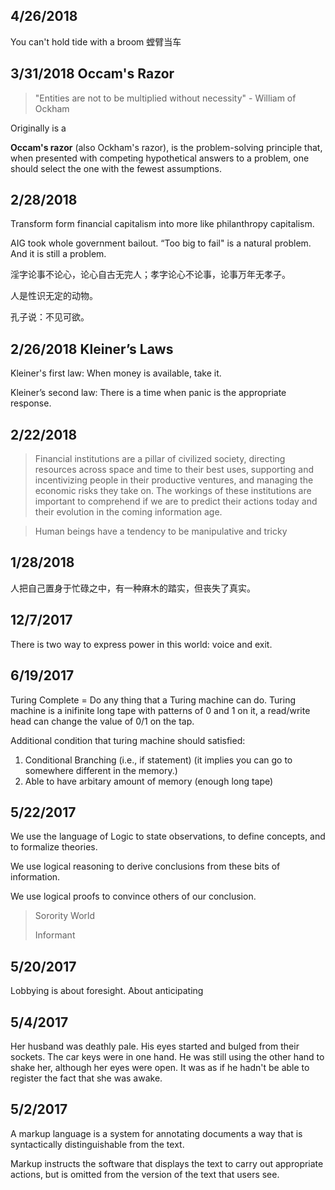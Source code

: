 ## 4/26/2018

You can't hold tide with a broom
螳臂当车

## 3/31/2018 Occam's Razor

> "Entities are not to be multiplied without necessity" - William of Ockham

Originally is a 

**Occam's razor** (also Ockham's razor), is the problem-solving principle that, when presented with competing hypothetical answers to a problem, one should select the one with the fewest assumptions.


## 2/28/2018
Transform form financial capitalism into more like philanthropy capitalism.

AIG took whole government bailout.
“Too big to fail" is a natural problem. And it is still a problem.

淫字论事不论心，论心自古无完人；孝字论心不论事，论事万年无孝子。

人是性识无定的动物。

孔子说：不见可欲。

## 2/26/2018 Kleiner’s Laws

Kleiner's first law: 
When money is available, take it.

Kleiner’s second law:
There is a time when panic is the appropriate response.

## 2/22/2018

>Financial institutions are a pillar of civilized society, directing resources across space and time to their best uses, supporting and incentivizing people in their productive ventures, and managing the economic risks they take on. The workings of these institutions are important to comprehend if we are to predict their actions today and their evolution in the coming information age.

>Human beings have a tendency to be manipulative and tricky



## 1/28/2018
人把自己置身于忙碌之中，有一种麻木的踏实，但丧失了真实。

## 12/7/2017
There is two way to express power in this world: voice and exit.

## 6/19/2017

Turing Complete = Do any thing that a Turing machine can do. Turing machine is a inifinite long tape with patterns of 0 and 1 on it, a read/write head can change the value of 0/1 on the tap.

Additional condition that turing machine should satisfied:

1. Conditional Branching (i.e., if statement) (it implies you can go to somewhere different in the memory.)
2. Able to have arbitary amount of memory (enough long tape)

## 5/22/2017

We use the language of Logic to state observations, to define concepts, and to formalize theories.

We use logical reasoning to derive conclusions from these bits of information.

We use logical proofs to convince others of our conclusion.

> Sorority World
>
> Informant

## 5/20/2017

Lobbying is about foresight. About anticipating 

## 5/4/2017

Her husband was deathly pale. His eyes started and bulged from their sockets. The car keys were in one hand. He was still using the other hand to shake her, although her eyes were open. It was as if he hadn't be able to register the fact that she was awake.

## 5/2/2017

A markup language is a system for annotating documents a way that is syntactically distinguishable from the text.

Markup instructs the software that displays the text to carry out appropriate actions, but is omitted from the version of the text that users see.